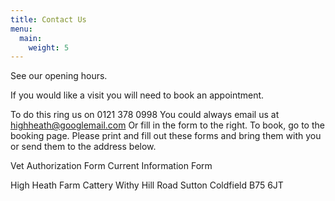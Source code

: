 ```yaml
---
title: Contact Us
menu:
  main:
    weight: 5
---
```

See our opening hours.

If you would like a visit you will need to book an appointment.

To do this ring us on 0121 378 0998
You could always email us at highheath@googlemail.com
Or fill in the form to the right.
To book, go to the booking page. Please print and fill out these forms and bring them with you or send them to the address below.

Vet Authorization Form
Current Information Form

High Heath Farm Cattery
Withy Hill Road
Sutton Coldfield
B75 6JT